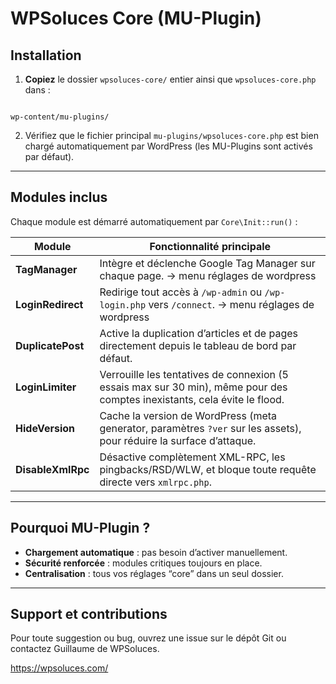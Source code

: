 # WPSoluces Core (MU-Plugin)
## Installation

1. **Copiez** le dossier `wpsoluces-core/` entier ainsi que `wpsoluces-core.php` dans :
```

wp-content/mu-plugins/

```
2. Vérifiez que le fichier principal `mu-plugins/wpsoluces-core.php` est bien chargé automatiquement par WordPress (les MU-Plugins sont activés par défaut).

---


## Modules inclus

Chaque module est démarré automatiquement par `Core\Init::run()` :

| Module                       | Fonctionnalité principale                                                                                         |
|------------------------------|-------------------------------------------------------------------------------------------------------------------|
| **TagManager**               | Intègre et déclenche Google Tag Manager sur chaque page.   -> menu réglages de wordpress                                                      |
| **LoginRedirect**            | Redirige tout accès à `/wp-admin` ou `/wp-login.php` vers `/connect`.   -> menu réglages de wordpress                                            |
| **DuplicatePost**            | Active la duplication d’articles et de pages directement depuis le tableau de bord par défaut.                              |
| **LoginLimiter**             | Verrouille les tentatives de connexion (5 essais max sur 30 min), même pour des comptes inexistants, cela évite le flood.             |
| **HideVersion**              | Cache la version de WordPress (meta generator, paramètres `?ver` sur les assets), pour réduire la surface d’attaque. |
| **DisableXmlRpc**            | Désactive complètement XML-RPC, les pingbacks/RSD/WLW, et bloque toute requête directe vers `xmlrpc.php`.         |

---

## Pourquoi MU-Plugin ?

- **Chargement automatique** : pas besoin d’activer manuellement.
- **Sécurité renforcée** : modules critiques toujours en place.
- **Centralisation** : tous vos réglages “core” dans un seul dossier.

---

## Support et contributions

Pour toute suggestion ou bug, ouvrez une issue sur le dépôt Git ou contactez Guillaume de WPSoluces.

https://wpsoluces.com/
